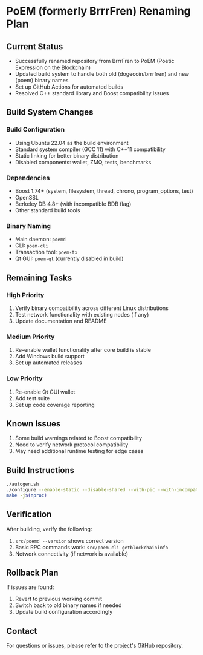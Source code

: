 # PoEM (formerly BrrrFren) Renaming Plan

## Current Status
- Successfully renamed repository from BrrrFren to PoEM (Poetic Expression on the Blockchain)
- Updated build system to handle both old (dogecoin/brrrfren) and new (poem) binary names
- Set up GitHub Actions for automated builds
- Resolved C++ standard library and Boost compatibility issues

## Build System Changes

### Build Configuration
- Using Ubuntu 22.04 as the build environment
- Standard system compiler (GCC 11) with C++11 compatibility
- Static linking for better binary distribution
- Disabled components: wallet, ZMQ, tests, benchmarks

### Dependencies
- Boost 1.74+ (system, filesystem, thread, chrono, program_options, test)
- OpenSSL
- Berkeley DB 4.8+ (with incompatible BDB flag)
- Other standard build tools

### Binary Naming
- Main daemon: `poemd`
- CLI: `poem-cli`
- Transaction tool: `poem-tx`
- Qt GUI: `poem-qt` (currently disabled in build)

## Remaining Tasks

### High Priority
1. Verify binary compatibility across different Linux distributions
2. Test network functionality with existing nodes (if any)
3. Update documentation and README

### Medium Priority
1. Re-enable wallet functionality after core build is stable
2. Add Windows build support
3. Set up automated releases

### Low Priority
1. Re-enable Qt GUI wallet
2. Add test suite
3. Set up code coverage reporting

## Known Issues
1. Some build warnings related to Boost compatibility
2. Need to verify network protocol compatibility
3. May need additional runtime testing for edge cases

## Build Instructions
```bash
./autogen.sh
./configure --enable-static --disable-shared --with-pic --with-incompatible-bdb --with-qt=no
make -j$(nproc)
```

## Verification
After building, verify the following:
1. `src/poemd --version` shows correct version
2. Basic RPC commands work: `src/poem-cli getblockchaininfo`
3. Network connectivity (if network is available)

## Rollback Plan
If issues are found:
1. Revert to previous working commit
2. Switch back to old binary names if needed
3. Update build configuration accordingly

## Contact
For questions or issues, please refer to the project's GitHub repository.
